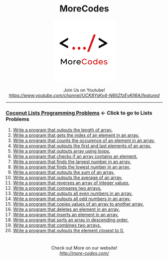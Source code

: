 <h1 align="center">MoreCodes</h1>
<p align="center"> 
  <img src="/morecodescir.png"/>
</p>

<p align="center">
Join Us on Youtube! <br/>
<i><u>https://www.youtube.com/channel/UCK8YsKv4-N6ItZfzEyKlI6A/featured</u></i>
</p>

- - - -
### [Coconut Lists Programming Problems](../Lists/) <- Click to go to Lists Problems

1. <a href="https://github.com/ArjunAranetaCodes/MoreCodes-Coconut/blob/master/Lists/problem1.coco" target="_blank">Write a program that outputs the length of array.</a>
2. <a href="https://github.com/ArjunAranetaCodes/MoreCodes-Coconut/blob/master/Lists/problem2.coco" target="_blank">Write a program that gets the index of an element in an array.</a>
3. <a href="https://github.com/ArjunAranetaCodes/MoreCodes-Coconut/blob/master/Lists/problem3.coco" target="_blank">Write a program that counts the occurence of an element in an array.</a>
4. <a href="https://github.com/ArjunAranetaCodes/MoreCodes-Coconut/blob/master/Lists/problem4.coco" target="_blank">Write a program that outputs the first and last elements of an array.</a>
5. <a href="https://github.com/ArjunAranetaCodes/MoreCodes-Coconut/blob/master/Lists/problem5.coco" target="_blank">Write a program that outputs array using loops.</a>
6. <a href="https://github.com/ArjunAranetaCodes/MoreCodes-Coconut/blob/master/Lists/problem6.coco" target="_blank">Write a program that checks if an array contains an element.</a>
7. <a href="https://github.com/ArjunAranetaCodes/MoreCodes-Coconut/blob/master/Lists/problem7.coco" target="_blank">Write a program that finds the largest number in an array.</a>
8. <a href="https://github.com/ArjunAranetaCodes/MoreCodes-Coconut/blob/master/Lists/problem8.coco" target="_blank">Write a program that finds the lowest number in an array.</a>
9. <a href="https://github.com/ArjunAranetaCodes/MoreCodes-Coconut/blob/master/Lists/problem9.coco" target="_blank">Write a program that outputs the sum of an array.</a>
10. <a href="https://github.com/ArjunAranetaCodes/MoreCodes-Coconut/blob/master/Lists/problem10.coco" target="_blank">Write a program that outputs the average of an array.</a>
11. <a href="https://github.com/ArjunAranetaCodes/MoreCodes-Coconut/blob/master/Lists/problem11.coco" target="_blank">Write a program that reverses an array of integer values.</a>
12. <a href="https://github.com/ArjunAranetaCodes/MoreCodes-Coconut/blob/master/Lists/problem12.coco" target="_blank">Write a program that compares two arrays.</a>
13. <a href="https://github.com/ArjunAranetaCodes/MoreCodes-Coconut/blob/master/Lists/problem13.coco" target="_blank">Write a program that outputs all even numbers in an array.</a>
14. <a href="https://github.com/ArjunAranetaCodes/MoreCodes-Coconut/blob/master/Lists/problem14.coco" target="_blank">Write a program that outputs all odd numbers in an array.</a>
15. <a href="https://github.com/ArjunAranetaCodes/MoreCodes-Coconut/blob/master/Lists/problem15.coco" target="_blank">Write a program that copies values of an array to another array.</a>
16. <a href="https://github.com/ArjunAranetaCodes/MoreCodes-Coconut/blob/master/Lists/problem16.coco" target="_blank">Write a program that deletes an element in an array.</a>
17. <a href="https://github.com/ArjunAranetaCodes/MoreCodes-Coconut/blob/master/Lists/problem17.coco" target="_blank">Write a program that inserts an element in an array.</a>
18. <a href="https://github.com/ArjunAranetaCodes/MoreCodes-Coconut/blob/master/Lists/problem18.coco" target="_blank">Write a program that sorts an array in descending order.</a>
19. <a href="https://github.com/ArjunAranetaCodes/MoreCodes-Coconut/blob/master/Lists/problem19.coco" target="_blank">Write a program that combines two arrays.</a>
20. <a href="https://github.com/ArjunAranetaCodes/MoreCodes-Coconut/blob/master/Lists/problem20.coco" target="_blank">Write a program that outputs the element closest to 0.</a>

#

<p align="center">
Check out More on our website! <br/>
<i><u>http://more-codes.com/</u></i>
</p>
